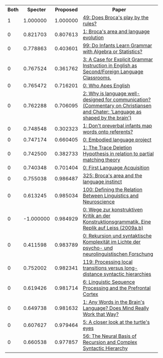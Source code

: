 <html><table><tr>
<th>Both</th>
<th>Specter</th>
<th>Proposed</th>
<th>Paper</th>
</tr>
<tr>
<td>1</td>
<td>1.000000</td>
<td>1.000000</td>
<td><a href="https://www.semanticscholar.org/paper/8de4a3766e34f552e6f6c9babba75f5974403b7d">49: Does Broca's play by the rules?</a></td>
</tr>
<tr>
<td>0</td>
<td>0.821703</td>
<td>0.807613</td>
<td><a href="https://www.semanticscholar.org/paper/4dc9044829055b8d5c2f210b688f930d05615f46">1: Broca's area and language evolution</a></td>
</tr>
<tr>
<td>0</td>
<td>0.778863</td>
<td>0.403601</td>
<td><a href="https://www.semanticscholar.org/paper/102669a62e5d9120f15f3c8bcd86af6fa34ef7b5">99: Do Infants Learn Grammar with Algebra or Statistics?</a></td>
</tr>
<tr>
<td>0</td>
<td>0.767524</td>
<td>0.361762</td>
<td><a href="https://www.semanticscholar.org/paper/1bfee20cfdb4ea04089c5c9c07cfac72f52707ba">3: A Case for Explicit Grammar Instruction in English as Second/Foreign Language Classrooms.</a></td>
</tr>
<tr>
<td>0</td>
<td>0.765472</td>
<td>0.716201</td>
<td><a href="https://www.semanticscholar.org/paper/3e3760a1b43e8444cea9ff2e76ba69cdc1096fce">0: Who Apes English</a></td>
</tr>
<tr>
<td>0</td>
<td>0.762288</td>
<td>0.706095</td>
<td><a href="https://www.semanticscholar.org/paper/595ff07800a24ebb990895771bbc8095be5350ed">2: Why is language well-designed for communication? (Commentary on Christiansen and Chater: 'Language as shaped by the brain')</a></td>
</tr>
<tr>
<td>0</td>
<td>0.748548</td>
<td>0.302323</td>
<td><a href="https://www.semanticscholar.org/paper/03b195c4127b3fa3cc0fa1ef738744f843411c7a">1: Don't preverbal infants map words onto referents?</a></td>
</tr>
<tr>
<td>0</td>
<td>0.747174</td>
<td>0.660405</td>
<td><a href="https://www.semanticscholar.org/paper/4aa36dcb0cf3a51e6a35fef4e0e87e80a82a7732">0: Embodied language project</a></td>
</tr>
<tr>
<td>0</td>
<td>0.742500</td>
<td>0.382733</td>
<td><a href="https://www.semanticscholar.org/paper/db112354b6417484b44f12ccdd8adb5a853e580f">1: The Trace Deletion Hypothesis in relation to partial matching theory</a></td>
</tr>
<tr>
<td>0</td>
<td>0.740348</td>
<td>0.701404</td>
<td><a href="https://www.semanticscholar.org/paper/8a24c9a03910d5505e5392a8cb6f6b89805bf04a">0: First Language Acquisition</a></td>
</tr>
<tr>
<td>0</td>
<td>0.755038</td>
<td>0.986487</td>
<td><a href="https://www.semanticscholar.org/paper/64225aff9e4fa03f1f6839c74c25a9444de4c7a7">325: Broca's area and the language instinct</a></td>
</tr>
<tr>
<td>0</td>
<td>0.613245</td>
<td>0.985034</td>
<td><a href="https://www.semanticscholar.org/paper/0cbab11f995fe1af7db680fba2725031d5f5309b">100: Defining the Relation Between Linguistics and Neuroscience</a></td>
</tr>
<tr>
<td>0</td>
<td>-1.000000</td>
<td>0.984929</td>
<td><a href="https://www.semanticscholar.org/paper/2ef2861df7ee0e9a248ca2bfc4c9e820373596df">0: Wege zur konstruktiven Kritik an der Konstruktionsgrammatik. Eine Replik auf Leiss (2009a,b)</a></td>
</tr>
<tr>
<td>0</td>
<td>0.411598</td>
<td>0.983789</td>
<td><a href="https://www.semanticscholar.org/paper/47daea2cc8a23e863637f313f8c52c3756a67549">0: Rekursion und syntaktische Komplexität im Lichte der psycho- und neurolinguistischen Forschung</a></td>
</tr>
<tr>
<td>0</td>
<td>0.752002</td>
<td>0.982341</td>
<td><a href="https://www.semanticscholar.org/paper/206175305458c8e2b5cc972166f4f6300f56aa2a">119: Processing local transitions versus long-distance syntactic hierarchies</a></td>
</tr>
<tr>
<td>0</td>
<td>0.619426</td>
<td>0.981714</td>
<td><a href="https://www.semanticscholar.org/paper/3b81d6f8f728b24d62be6ba688c66b07342f9c8e">6: Linguistic Sequence Processing and the Prefrontal Cortex</a></td>
</tr>
<tr>
<td>0</td>
<td>0.649738</td>
<td>0.981632</td>
<td><a href="https://www.semanticscholar.org/paper/c287d7720ab275d139741ddb49e7561002fd5522">1: Any Words in the Brain's Language? Does Mind Really Work that Way?</a></td>
</tr>
<tr>
<td>0</td>
<td>0.607627</td>
<td>0.979464</td>
<td><a href="https://www.semanticscholar.org/paper/1810d2ae8142ce2c07b916f965f6c02fbb08dea5">5: A closer look at the turtle's eyes</a></td>
</tr>
<tr>
<td>0</td>
<td>0.660538</td>
<td>0.977857</td>
<td><a href="https://www.semanticscholar.org/paper/c193ef70eb30b23bf6f48dd6dfb0c6256cceb1a0">56: The Neural Basis of Recursion and Complex Syntactic Hierarchy</a></td>
</tr>
</table></html>
